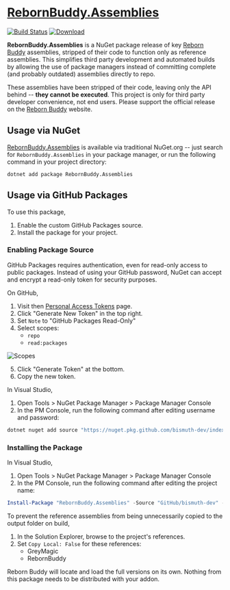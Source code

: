 # [RebornBuddy.Assemblies][0]

[0]: https://github.com/bismuth-dev/RebornBuddy.Assemblies

[![Build Status][1]][2]
[![Download][3]][4]

[1]: https://github.com/bismuth-dev/RebornBuddy.Assemblies/workflows/Publish/badge.svg
[2]: https://github.com/bismuth-dev/RebornBuddy.Assemblies/actions "Build Status"
[3]: https://img.shields.io/badge/-DOWNLOAD-brightgreen
[4]: https://github.com/bismuth-dev/RebornBuddy.Assemblies/packages "Download"

**RebornBuddy.Assemblies** is a NuGet package release of key [Reborn Buddy][5] assemblies, stripped of their code to function only as reference assemblies. This simplifies third party development and automated builds by allowing the use of package managers instead of committing complete (and probably outdated) assemblies directly to repo.

These assemblies have been stripped of their code, leaving only the API behind -- **they cannot be executed**. This project is only for third party developer convenience, not end users. Please support the official release on the [Reborn Buddy][5] website.

[5]: https://www.rebornbuddy.com/ "Reborn Buddy"

## Usage via NuGet

[RebornBuddy.Assemblies](https://www.nuget.org/packages/RebornBuddy.Assemblies) is available via traditional NuGet.org -- just search for `RebornBuddy.Assemblies` in your package manager, or run the following command in your project directory:

```shell
dotnet add package RebornBuddy.Assemblies
```

## Usage via GitHub Packages

To use this package,

1. Enable the custom GitHub Packages source.
2. Install the package for your project.

### Enabling Package Source

GitHub Packages requires authentication, even for read-only access to public packages. Instead of using your GitHub password, NuGet can accept and encrypt a read-only token for security purposes.

On GitHub,

1. Visit then [Personal Access Tokens][6] page.
2. Click "Generate New Token" in the top right.
3. Set `Note` to "GitHub Packages Read-Only"
4. Select scopes:
   - `repo`
   - `read:packages`

![Scopes][7]

5. Click "Generate Token" at the bottom.
6. Copy the new token.

[6]: https://github.com/settings/tokens "Personal Access Tokens"
[7]: https://i.imgur.com/F6T8hI2.png "Example"

In Visual Studio,

1. Open Tools > NuGet Package Manager > Package Manager Console
2. In the PM Console, run the following command after editing username and password:

```powershell
dotnet nuget add source "https://nuget.pkg.github.com/bismuth-dev/index.json" --name "GitHub/bismuth-dev" --username "GITHUB_USER_HERE" --password "GITHUB_TOKEN_HERE"
```

### Installing the Package

In Visual Studio,

1. Open Tools > NuGet Package Manager > Package Manager Console
2. In the PM Console, run the following command after editing the project name:

```powershell
Install-Package "RebornBuddy.Assemblies" -Source "GitHub/bismuth-dev" -Project "YOUR_PROJECT_HERE"
```

To prevent the reference assemblies from being unnecessarily copied to the output folder on build,

1. In the Solution Explorer, browse to the project's references.
2. Set `Copy Local: False` for these references:
   - GreyMagic
   - RebornBuddy

Reborn Buddy will locate and load the full versions on its own. Nothing from this package needs to be distributed with your addon.
